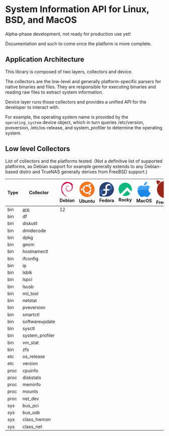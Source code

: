 # System Information API for Linux, BSD, and MacOS

Alpha-phase development, not ready for production use yet!

Documentation and such to come once the platform is more complete.

## Application Architecture

This library is composed of two layers, collectors and device.

The collectors are the low-level and generally platform-specific parsers for native binaries and files.
They are responsible for executing binaries and reading raw files to extract system information.

Device layer runs those collectors and provides a unified API for the developer to interact with.

For example, the operating system name is provided by the `operating_system` device object, 
which in turn queries /etc/version, pveversion, /etc/os-release, and system_profiler to determine the operating system.


## Low level Collectors

List of collectors and the platforms tested.
(Not a definitive list of supported platforms, as Debian support for example generally extends to any Debian-based distro
and TrueNAS generally derives from FreeBSD support.)

| Type  | Collector                                                | ![Debian](docs/images/icons/debian.svg) Debian | ![Ubuntu](docs/images/icons/ubuntu.svg) Ubuntu | ![Fedora](docs/images/icons/fedora.svg) Fedora | ![Rocky Linux](docs/images/icons/rocky.svg) Rocky | ![MacOS](docs/images/icons/macos.svg) MacOS   | ![FreeBSD](docs/images/icons/freebsd.svg) FreeBSD | 
|-------|----------------------------------------------------------|------------------------------------------------|------------------------------------------------|------------------------------------------------|---------------------------------------------------|-----------------------------------------------|---------------------------------------------------|
| bin   | [arp](docs/sys_info_api.collectors.bin.arp.md#class-arp) | 12                                             |                                                |                                                |                                                   |                                               |                                                   |
| bin   | df                                                       |                                                |                                                |                                                |                                                   |                                               |                                                   |
| bin   | diskutil                                                 |                                                |                                                |                                                |                                                   |                                               |                                                   |
| bin   | dmidecode                                                |                                                |                                                |                                                |                                                   |                                               |                                                   |
| bin   | dpkg                                                     |                                                |                                                |                                                |                                                   |                                               |                                                   |
| bin   | geom                                                     |                                                |                                                |                                                |                                                   |                                               |                                                   |
| bin   | hostnamectl                                              |                                                |                                                |                                                |                                                   |                                               |                                                   |
| bin   | ifconfig                                                 |                                                |                                                |                                                |                                                   |                                               |                                                   |
| bin   | ip                                                       |                                                |                                                |                                                |                                                   |                                               |                                                   |
| bin   | lsblk                                                    |                                                |                                                |                                                |                                                   |                                               |                                                   |
| bin   | lspci                                                    |                                                |                                                |                                                |                                                   |                                               |                                                   |
| bin   | lsusb                                                    |                                                |                                                |                                                |                                                   |                                               |                                                   |
| bin   | mii_tool                                                 |                                                |                                                |                                                |                                                   |                                               |                                                   |
| bin   | netstat                                                  |                                                |                                                |                                                |                                                   |                                               |                                                   |
| bin   | pveversion                                               |                                                |                                                |                                                |                                                   |                                               |                                                   |
| bin   | smartctl                                                 |                                                |                                                |                                                |                                                   |                                               |                                                   |
| bin   | softwareupdate                                           |                                                |                                                |                                                |                                                   |                                               |                                                   |
| bin   | sysctl                                                   |                                                |                                                |                                                |                                                   |                                               |                                                   |
| bin   | system_profiler                                          |                                                |                                                |                                                |                                                   |                                               |                                                   |
| bin   | vm_stat                                                  |                                                |                                                |                                                |                                                   |                                               |                                                   |
| bin   | zfs                                                      |                                                |                                                |                                                |                                                   |                                               |                                                   |
| etc   | os_release                                               |                                                |                                                |                                                |                                                   |                                               |                                                   |
| etc   | version                                                  |                                                |                                                |                                                |                                                   |                                               |                                                   |
| proc  | cpuinfo                                                  |                                                |                                                |                                                |                                                   |                                               |                                                   |
| proc  | diskstats                                                |                                                |                                                |                                                |                                                   |                                               |                                                   |
| proc  | meminfo                                                  |                                                |                                                |                                                |                                                   |                                               |                                                   |
| proc  | mounts                                                   |                                                |                                                |                                                |                                                   |                                               |                                                   |
| proc  | net_dev                                                  |                                                |                                                |                                                |                                                   |                                               |                                                   |
| sys   | bus_pci                                                  |                                                |                                                |                                                |                                                   |                                               |                                                   |
| sys   | bus_usb                                                  |                                                |                                                |                                                |                                                   |                                               |                                                   |
| sys   | class_hwmon                                              |                                                |                                                |                                                |                                                   |                                               |                                                   |
| sys   | class_net                                                |                                                |                                                |                                                |                                                   |                                               |                                                   |